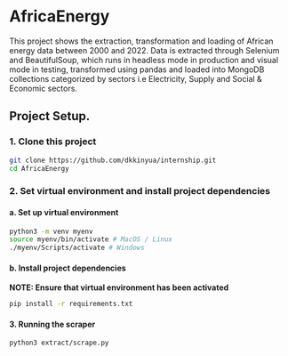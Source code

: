 # AfricaEnergy

This project shows the extraction, transformation and loading of African energy data between 2000 and 2022. Data is extracted through Selenium and BeautifulSoup, which runs in headless mode in production and visual mode in testing, transformed using pandas and loaded into MongoDB collections categorized by sectors i.e Electricity, Supply and Social & Economic sectors.

## Project Setup.
### 1. Clone this project
```bash
git clone https://github.com/dkkinyua/internship.git
cd AfricaEnergy
```

### 2. Set virtual environment and install project dependencies
#### a. Set up virtual environment
```bash
python3 -m venv myenv
source myenv/bin/activate # MacOS / Linux
./myenv/Scripts/activate # Windows
```
#### b. Install project dependencies

**NOTE: Ensure that virtual environment has been activated**

```bash
pip install -r requirements.txt
```

#### 3. Running the scraper

```bash
python3 extract/scrape.py
```


